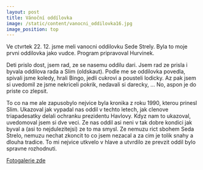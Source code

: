 ```yaml
---
layout: post
title: Vánoční oddílovka
image: /static/content/vanocni_oddilovka16.jpg
image_position: top
---
```


Ve ctvrtek 22. 12. jsme meli vanocni oddilovku Sede Strely. Byla to moje prvni oddilovka jako vudce. Program pripravoval Hurvinek.

Deti prislo dost, jsem rad, ze se nasemu oddilu dari. Jsem rad ze prisla i byvala oddilova rada a Slim (oldskaut). Podle me se oddilovka povedla, spivali jsme koledy, hrali Bingo, jedli cukrovi a pousteli lodicky. Az pak jsem si uvedomil ze jsme nekriceli pokrik, nedavali si darecky, ... No, aspon je do priste co zlepsit.

To co na me ale zapusobylo nejvice byla kronika z roku 1990, kterou prinesl Slim. Ukazoval jak vypadal nas oddil v techto letech, jak clenove triapadesatky delali ochranku prezidentu Havlovy. Kdyz nam to ukazoval, uvedomoval jsem si dve veci. Ze nas oddil asi neni v tak dobre kondici jak byval a (asi to nejdulezitejsi) ze to ma smysl. Ze nemuzu rict sbohem Seda Strelo, nemuzu nechat zkoncit to co jsem nezacal a za cim je tolik snahy a dlouha tradice. To mi nejvice utkvelo v hlave a utvrdilo ze prevzit oddil bylo spravne rozhodnuti.

[Fotogalerie zde](https://www.flickr.com/photos/ondrejsika/albums/72157673790761553)

